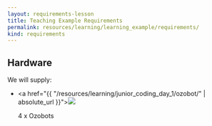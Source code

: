 ```yaml
---
layout: requirements-lesson
title: Teaching Example Requirements
permalink: resources/learning/learning_example/requirements/
kind: requirements
---
```


<h2 class="hardware">Hardware</h2>

We will supply: 

<ul class="hardware-items">

<li>

<a href="{{ "/resources/learning/junior_coding_day_1/ozobot/" | absolute_url }}"><img src="{{ site.url }}{% asset_path ozobot_large.jpg %}" /></a>

<div class="detail">4 x Ozobots</div>
</li>


</ul>
